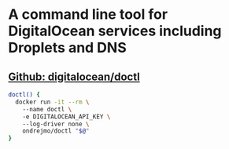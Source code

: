 # A command line tool for DigitalOcean services including Droplets and DNS
## [Github: digitalocean/doctl](https://www.github.com/digitalocean/doctl)
```bash
doctl() {  
  docker run -it --rm \  
    --name doctl \  
    -e DIGITALOCEAN_API_KEY \  
    --log-driver none \  
    ondrejmo/doctl "$@"  
}  
```
